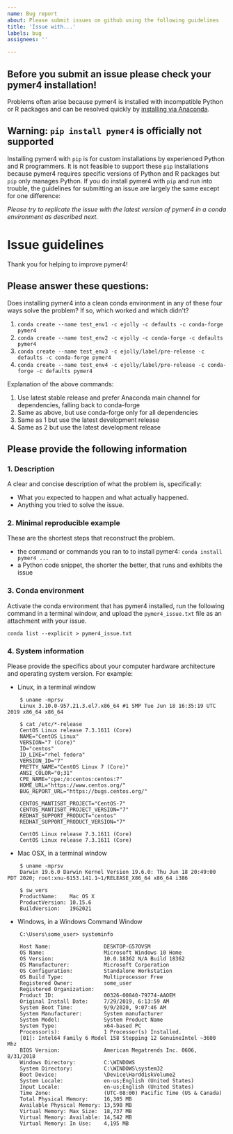```yaml
---
name: Bug report
about: Please submit issues on github using the following guidelines
title: 'Issue with...'
labels: bug
assignees: ''

---
```


## Before you submit an issue please check your pymer4 installation!

Problems often arise because pymer4 is installed with incompatible
Python or R packages and can be resolved quickly by
[installing via Anaconda](http://eshinjolly.com/pymer4/installation.html#using-anaconda-recommended).

## Warning: `pip install pymer4` is officially not supported

Installing pymer4 with `pip` is for custom installations by experienced
Python and R programmers. It is not feasible to support these `pip`
installations because pymer4 requires specific versions of Python and
R packages but `pip` only manages Python. If you do install pymer4 with
`pip` and run into trouble, the guidelines for submitting an
issue are largely the same except for one difference: 

*Please try to replicate the issue with the latest version of pymer4 in a conda environment as described next.*

# Issue guidelines

Thank you for helping to improve pymer4!

## Please answer these questions:

Does installing pymer4 into a clean conda environment in any of these
four ways solve the problem? If so, which worked and which didn't?

1. `conda create --name test_env1 -c ejolly -c defaults -c conda-forge pymer4`
2. `conda create --name test_env2 -c ejolly -c conda-forge -c defaults pymer4`
3. `conda create --name test_env3 -c ejolly/label/pre-release -c defaults -c conda-forge pymer4`
4. `conda create --name test_env4 -c ejolly/label/pre-release -c conda-forge -c defaults pymer4`

Explanation of the above commands:

1. Use latest stable release and prefer Anaconda main channel for dependencies, falling back to conda-forge
2. Same as above, but use conda-forge only for all dependencies
3. Same as 1 but use the latest development release
4. Same as 2 but use the latest development release
  

## Please provide the following information

### 1. Description
A clear and concise description of what the problem is, specifically:
- What you expected to happen and what actually happened.
- Anything you tried to solve the issue.

### 2. Minimal reproducible example
These are the shortest steps that reconstruct the problem.
- the command or commands you ran to to install pymer4: `conda install pymer4 ...`
- a Python code snippet, the shorter the better, that runs and exhibits the issue

### 3. Conda environment
Activate the conda environment that has pymer4 installed, run the
following command in a terminal window, and upload the `pymer4_issue.txt` file as
an attachment with your issue.
```
conda list --explicit > pymer4_issue.txt
```

### 4. System information
Please provide the specifics about your computer hardware architecture and
operating system version. For example:

- Linux, in a terminal window

```
	$ uname -mprsv
	Linux 3.10.0-957.21.3.el7.x86_64 #1 SMP Tue Jun 18 16:35:19 UTC 2019 x86_64 x86_64
	
	$ cat /etc/*-release
	CentOS Linux release 7.3.1611 (Core) 
	NAME="CentOS Linux"
	VERSION="7 (Core)"
	ID="centos"
	ID_LIKE="rhel fedora"
	VERSION_ID="7"
	PRETTY_NAME="CentOS Linux 7 (Core)"
	ANSI_COLOR="0;31"
	CPE_NAME="cpe:/o:centos:centos:7"
	HOME_URL="https://www.centos.org/"
	BUG_REPORT_URL="https://bugs.centos.org/"
	
	CENTOS_MANTISBT_PROJECT="CentOS-7"
	CENTOS_MANTISBT_PROJECT_VERSION="7"
	REDHAT_SUPPORT_PRODUCT="centos"
	REDHAT_SUPPORT_PRODUCT_VERSION="7"
	
	CentOS Linux release 7.3.1611 (Core) 
	CentOS Linux release 7.3.1611 (Core) 
```


- Mac OSX, in a terminal window

```
	$ uname -mprsv
	Darwin 19.6.0 Darwin Kernel Version 19.6.0: Thu Jun 18 20:49:00 PDT 2020; root:xnu-6153.141.1~1/RELEASE_X86_64 x86_64 i386

	$ sw_vers
	ProductName:	Mac OS X
	ProductVersion:	10.15.6
	BuildVersion:	19G2021
```

  
- Windows, in a Windows Command Window

```
	C:\Users\some_user> systeminfo

	Host Name:                 DESKTOP-G57OVSM
	OS Name:                   Microsoft Windows 10 Home
	OS Version:                10.0.18362 N/A Build 18362
	OS Manufacturer:           Microsoft Corporation
	OS Configuration:          Standalone Workstation
	OS Build Type:             Multiprocessor Free
	Registered Owner:          some_user
	Registered Organization:
	Product ID:                00326-00840-79774-AAOEM
	Original Install Date:     7/29/2019, 6:13:59 AM
	System Boot Time:          9/9/2020, 9:07:46 AM
	System Manufacturer:       System manufacturer
	System Model:              System Product Name
	System Type:               x64-based PC
	Processor(s):              1 Processor(s) Installed.
    [01]: Intel64 Family 6 Model 158 Stepping 12 GenuineIntel ~3600 Mhz
	BIOS Version:              American Megatrends Inc. 0606, 8/31/2018
	Windows Directory:         C:\WINDOWS
	System Directory:          C:\WINDOWS\system32
	Boot Device:               \Device\HarddiskVolume2
	System Locale:             en-us;English (United States)
	Input Locale:              en-us;English (United States)
	Time Zone:                 (UTC-08:00) Pacific Time (US & Canada)
	Total Physical Memory:     16,305 MB
	Available Physical Memory: 13,598 MB
	Virtual Memory: Max Size:  18,737 MB
	Virtual Memory: Available: 14,542 MB
	Virtual Memory: In Use:    4,195 MB
```
